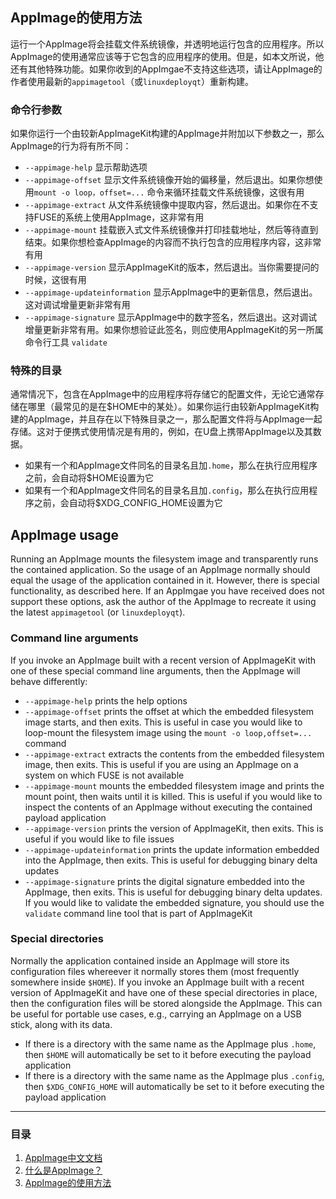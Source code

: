 ## AppImage的使用方法

运行一个AppImage将会挂载文件系统镜像，并透明地运行包含的应用程序。所以AppImage的使用通常应该等于它包含的应用程序的使用。但是，如本文所说，他还有其他特殊功能。如果你收到的AppImgae不支持这些选项，请让AppImage的作者使用最新的`appimagetool`（或`linuxdeployqt`）重新构建。

### 命令行参数

如果你运行一个由较新AppImageKit构建的AppImage并附加以下参数之一，那么AppImage的行为将有所不同：

- `--appimage-help` 显示帮助选项
- `--appimage-offset` 显示文件系统镜像开始的偏移量，然后退出。如果你想使用`mount -o loop，offset=...` 命令来循环挂载文件系统镜像，这很有用
- `--appimage-extract` 从文件系统镜像中提取内容，然后退出。如果你在不支持FUSE的系统上使用AppImage，这非常有用
- `--appimage-mount` 挂载嵌入式文件系统镜像并打印挂载地址，然后等待直到结束。如果你想检查AppImage的内容而不执行包含的应用程序内容，这非常有用
- `--appimage-version` 显示AppImageKit的版本，然后退出。当你需要提问的时候，这很有用
- `--appimage-updateinformation` 显示AppImage中的更新信息，然后退出。这对调试增量更新非常有用
- `--appimage-signature` 显示AppImage中的数字签名，然后退出。这对调试增量更新非常有用。如果你想验证此签名，则应使用AppImageKit的另一所属命令行工具 `validate`

### 特殊的目录

通常情况下，包含在AppImage中的应用程序将存储它的配置文件，无论它通常存储在哪里（最常见的是在$HOME中的某处）。如果你运行由较新AppImageKit构建的AppImage，并且存在以下特殊目录之一，那么配置文件将与AppImage一起存储。这对于便携式使用情况是有用的，例如，在U盘上携带AppImage以及其数据。

- 如果有一个和AppImage文件同名的目录名且加`.home`，那么在执行应用程序之前，会自动将$HOME设置为它
- 如果有一个和AppImage文件同名的目录名且加`.config`，那么在执行应用程序之前，会自动将$XDG_CONFIG_HOME设置为它

## AppImage usage

Running an AppImage mounts the filesystem image and transparently runs the contained application. So the usage of an AppImage normally should equal the usage of the application contained in it. However, there is special functionality, as described here. If an AppImgae you have received does not support these options, ask the author of the AppImage to recreate it using the latest `appimagetool` (or `linuxdeployqt`).

### Command line arguments

If you invoke an AppImage built with a recent version of AppImageKit with one of these special command line arguments, then the AppImage will behave differently:

- `--appimage-help` prints the help options
- `--appimage-offset` prints the offset at which the embedded filesystem image starts, and then exits. This is useful in case you would like to loop-mount the filesystem image using the `mount -o loop,offset=...` command 
- `--appimage-extract` extracts the contents from the embedded filesystem image, then exits. This is useful if you are using an AppImage on a system on which FUSE is not available
- `--appimage-mount` mounts the embedded filesystem image and prints the mount point, then waits until it is killed. This is useful if you would like to inspect the contents of an AppImage without executing the contained payload application
- `--appimage-version` prints the version of AppImageKit, then exits. This is useful if you would like to file issues
- `--appimage-updateinformation` prints the update information embedded into the AppImage, then exits. This is useful for debugging binary delta updates
- `--appimage-signature` prints the digital signature embedded into the AppImage, then exits. This is useful for debugging binary delta updates. If you would like to validate the embedded signature, you should use the `validate` command line tool that is part of AppImageKit

### Special directories

Normally the application contained inside an AppImage will store its configuration files whereever it normally stores them (most frequently somewhere inside `$HOME`). If you invoke an AppImage built with a recent version of AppImageKit and have one of these special directories in place, then the configuration files will be stored alongside the AppImage. This can be useful for portable use cases, e.g., carrying an AppImage on a USB stick, along with its data.

- If there is a directory with the same name as the AppImage plus `.home`, then `$HOME` will automatically be set to it before executing the payload application
- If there is a directory with the same name as the AppImage plus `.config`, then `$XDG_CONFIG_HOME` will automatically be set to it before executing the payload application

---
### 目录
1. [AppImage中文文档](aaa_index.md)
2. [什么是AppImage？](appimage.md)
3. [AppImage的使用方法](appimage_usage.md)